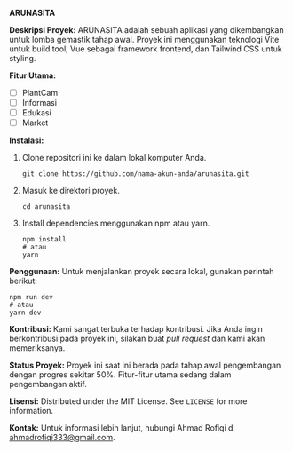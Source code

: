 **ARUNASITA**

**Deskripsi Proyek:**
ARUNASITA adalah sebuah aplikasi yang dikembangkan untuk lomba gemastik tahap awal. Proyek ini menggunakan teknologi Vite untuk build tool, Vue sebagai framework frontend, dan Tailwind CSS untuk styling.

**Fitur Utama:**
- [ ] PlantCam
- [ ] Informasi
- [ ] Edukasi
- [ ] Market

**Instalasi:**
1. Clone repositori ini ke dalam lokal komputer Anda.
   ```
   git clone https://github.com/nama-akun-anda/arunasita.git
   ```
2. Masuk ke direktori proyek.
   ```
   cd arunasita
   ```
3. Install dependencies menggunakan npm atau yarn.
   ```
   npm install
   # atau
   yarn
   ```

**Penggunaan:**
Untuk menjalankan proyek secara lokal, gunakan perintah berikut:
```
npm run dev
# atau
yarn dev
```

**Kontribusi:**
Kami sangat terbuka terhadap kontribusi. Jika Anda ingin berkontribusi pada proyek ini, silakan buat *pull request* dan kami akan memeriksanya.

**Status Proyek:**
Proyek ini saat ini berada pada tahap awal pengembangan dengan progres sekitar 50%. Fitur-fitur utama sedang dalam pengembangan aktif.

**Lisensi:**
Distributed under the MIT License. See `LICENSE` for more information.

**Kontak:**
Untuk informasi lebih lanjut, hubungi Ahmad Rofiqi di ahmadrofiqi333@gmail.com.
